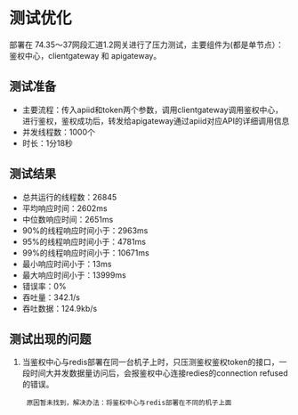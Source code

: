 测试优化
===

部署在 74.35～37网段汇道1.2网关进行了压力测试，主要组件为(都是单节点）：鉴权中心，clientgateway 和 apigateway。

## 测试准备

* 主要流程：传入apiid和token两个参数，调用clientgateway调用鉴权中心，进行鉴权，鉴权成功后，转发给apigateway通过apiid对应API的详细调用信息
* 并发线程数：1000个
* 时长：1分18秒


## 测试结果

* 总共运行的线程数：26845
* 平均响应时间：2602ms
* 中位数响应时间：2651ms 
* 90%的线程响应时间小于：2963ms
* 95%的线程响应时间小于：4781ms
* 99%的线程响应时间小于：10671ms
* 最小响应时间小于：13ms
* 最大响应时间小于：13999ms
* 错误率：0%
* 吞吐量：342.1/s
* 吞吐数据：124.9kb/s


## 测试出现的问题

1. 当鉴权中心与redis部署在同一台机子上时，只压测鉴权鉴权token的接口，一段时间大并发数据量访问后，会报鉴权中心连接redies的connection refused的错误。
	
		原因暂未找到，解决办法：将鉴权中心与redis部署在不同的机子上面



